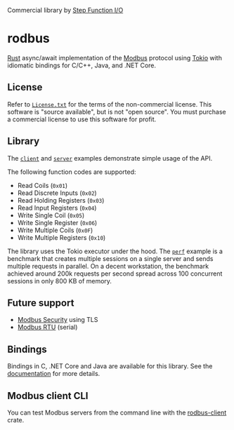Commercial library by [Step Function I/O](https://stepfunc.io/)

# rodbus

[Rust](https://www.rust-lang.org/) async/await implementation of the [Modbus](http://www.modbus.org/) protocol using
[Tokio](https://tokio.rs/) with idiomatic bindings for C/C++, Java, and .NET Core.

## License

Refer to [`License.txt`](./LICENSE.txt) for the terms of the non-commercial license.  This software is "source available", but is not
"open source". You must purchase a commercial license to use this software for profit.

## Library

The [`client`](./rodbus/examples/client.rs) and [`server`](./rodbus/examples/server.rs) examples demonstrate simple
usage of the API.

The following function codes are supported:
- Read Coils (`0x01`)
- Read Discrete Inputs (`0x02`)
- Read Holding Registers (`0x03`)
- Read Input Registers (`0x04`)
- Write Single Coil (`0x05`)
- Write Single Register (`0x06`)
- Write Multiple Coils (`0x0F`)
- Write Multiple Registers (`0x10`)

The library uses the Tokio executor under the hood. The [`perf`](./rodbus/examples/perf.rs) example is a benchmark that
creates multiple sessions on a single server and sends multiple requests in parallel. On a decent workstation,
the benchmark achieved around 200k requests per second spread across 100 concurrent sessions in only 800 KB of memory.

## Future support

* [Modbus Security](http://modbus.org/docs/MB-TCP-Security-v21_2018-07-24.pdf) using TLS
* [Modbus RTU](http://modbus.org/docs/PI_MBUS_300.pdf) (serial)

## Bindings

Bindings in C, .NET Core and Java are available for this library. See the
[documentation](https://stepfunc.io/products/libraries/modbus/) for more details.

## Modbus client CLI

You can test Modbus servers from the command line with the
[rodbus-client](https://crates.io/crates/rodbus-client) crate.
